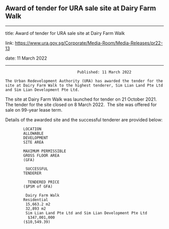 ## Award of tender for URA sale site at Dairy Farm Walk
---
title: Award of tender for URA sale site at Dairy Farm Walk

link: https://www.ura.gov.sg/Corporate/Media-Room/Media-Releases/pr22-13

date: 11 March 2022

---


                                    Published: 11 March 2022

    The Urban Redevelopment Authority (URA) has awarded the tender for the site at Dairy Farm Walk to the highest tenderer, Sim Lian Land Pte Ltd and Sim Lian Development Pte Ltd.

The site at Dairy Farm Walk was launched for tender on 21 October 2021. The tender for the site closed on 8 March 2022.  The site was offered for sale on 99-year lease term.

Details of the awarded site and the successful tenderer are provided below:

            LOCATION
            ALLOWABLE
            DEVELOPMENT
            SITE AREA

            MAXIMUM PERMISSIBLE
            GROSS FLOOR AREA
            (GFA)

             SUCCESSFUL
            TENDERER

              TENDERED PRICE
            ($PSM of GFA)

             Dairy Farm Walk
            Residential
             15,663.2 m2
             32,893 m2
             Sim Lian Land Pte Ltd and Sim Lian Development Pte Ltd
              $347,001,000
            ($10,549.39)